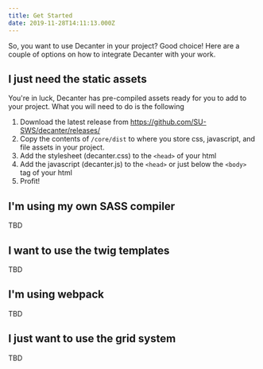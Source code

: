 ```yaml
---
title: Get Started
date: 2019-11-28T14:11:13.000Z
---
```

So, you want to use Decanter in your project? Good choice! Here are a couple of options on how to integrate Decanter with your work.

## I just need the static assets

You're in luck, Decanter has pre-compiled assets ready for you to add to your project. What you will need to do is the following

1. Download the latest release from https://github.com/SU-SWS/decanter/releases/
2. Copy the contents of `/core/dist` to where you store css, javascript, and file assets in your project.
3. Add the stylesheet (decanter.css) to the `<head>` of your html
4. Add the javascript (decanter.js) to the `<head>` or just below the `<body>` tag of your html
5. Profit!

## I'm using my own SASS compiler
TBD

## I want to use the twig templates
TBD

## I'm using webpack
TBD

## I just want to use the grid system

TBD
